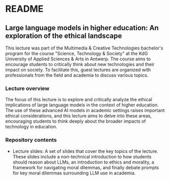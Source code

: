# README

## Large language models in higher education: An exploration of the ethical landscape

This lecture was part of the Multimedia & Creative Technologies bachelor's program for the course "Science, Technology & Society" at the KdG University of Applied Sciences & Arts in Antwerp. The course aims to encourage students to critically think about new technologies and their impact on society. To facilitate this, guest lectures are organized with professionals from the field and academia to discuss various topics.

### Lecture overview
The focus of this lecture is to explore and critically analyze the ethical implications of large language models in the context of higher education. The use of these advanced AI models in academic settings raises important ethical considerations, and this lecture aims to delve into these areas, encouraging students to think deeply about the broader impacts of technology in education.

### Repository contents
- Lecture slides: A set of slides that cover the key topics of the lecture. These slides include a non-technical introduction to how students should reason about LLMs, an introduction to ethics and morality, a framework for navigating moral dilemmas, and finally debate prompts for key moral dilemmas surrounding LLM use in academia.